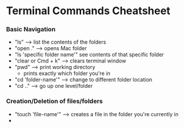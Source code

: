 # Terminal Commands Cheatsheet

### **Basic Navigation**
- "ls" --> list the contents of the folders
- "open ." --> opens Mac folder 
- "ls 'specific folder name'" see contents of that specific folder
- "clear or Cmd + k" --> clears terminal window
- "pwd" --> print working directory
  - prints exactly which folder you're in
- "cd 'folder-name'" --> change to different folder location
- "cd .." --> go up one level/folder

### **Creation/Deletion of files/folders**
- "touch 'file-name'" --> creates a file in the folder you're currently in
- 